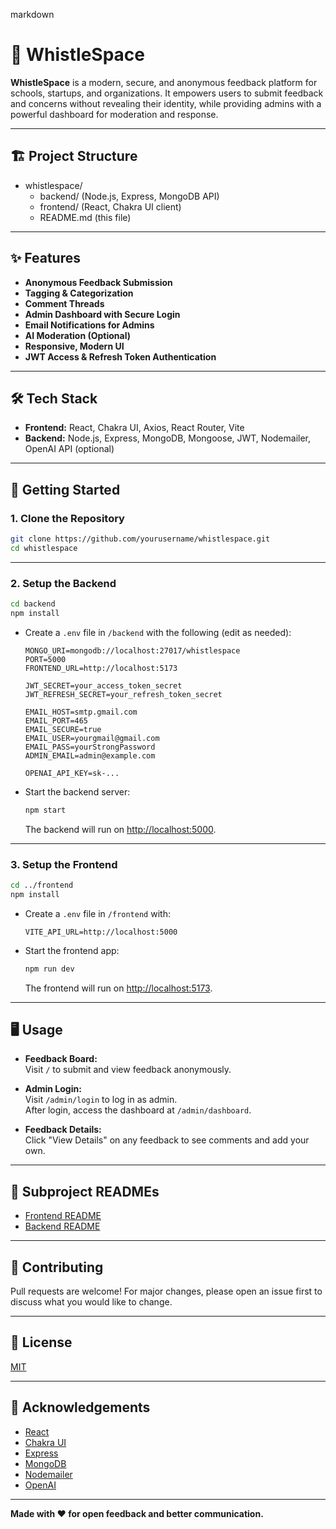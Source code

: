markdown

# 🚀 WhistleSpace

**WhistleSpace** is a modern, secure, and anonymous feedback platform for schools, startups, and organizations. It empowers users to submit feedback and concerns without revealing their identity, while providing admins with a powerful dashboard for moderation and response.

---

## 🏗️ Project Structure

- whistlespace/
  - backend/ (Node.js, Express, MongoDB API)
  - frontend/ (React, Chakra UI client)
  - README.md (this file)

---

## ✨ Features

- **Anonymous Feedback Submission**
- **Tagging & Categorization**
- **Comment Threads**
- **Admin Dashboard with Secure Login**
- **Email Notifications for Admins**
- **AI Moderation (Optional)**
- **Responsive, Modern UI**
- **JWT Access & Refresh Token Authentication**

---

## 🛠️ Tech Stack

- **Frontend:** React, Chakra UI, Axios, React Router, Vite
- **Backend:** Node.js, Express, MongoDB, Mongoose, JWT, Nodemailer, OpenAI API (optional)

---

## 🚀 Getting Started

### 1. **Clone the Repository**

```bash
git clone https://github.com/yourusername/whistlespace.git
cd whistlespace
```

---

### 2. **Setup the Backend**

```bash
cd backend
npm install
```

- Create a `.env` file in `/backend` with the following (edit as needed):

  ```
  MONGO_URI=mongodb://localhost:27017/whistlespace
  PORT=5000
  FRONTEND_URL=http://localhost:5173

  JWT_SECRET=your_access_token_secret
  JWT_REFRESH_SECRET=your_refresh_token_secret

  EMAIL_HOST=smtp.gmail.com
  EMAIL_PORT=465
  EMAIL_SECURE=true
  EMAIL_USER=yourgmail@gmail.com
  EMAIL_PASS=yourStrongPassword
  ADMIN_EMAIL=admin@example.com

  OPENAI_API_KEY=sk-...
  ```

- Start the backend server:

  ```bash
  npm start
  ```

  The backend will run on [http://localhost:5000](http://localhost:5000).

---

### 3. **Setup the Frontend**

```bash
cd ../frontend
npm install
```

- Create a `.env` file in `/frontend` with:

  ```
  VITE_API_URL=http://localhost:5000
  ```

- Start the frontend app:

  ```bash
  npm run dev
  ```

  The frontend will run on [http://localhost:5173](http://localhost:5173).

---

## 🖥️ Usage

- **Feedback Board:**  
  Visit `/` to submit and view feedback anonymously.

- **Admin Login:**  
  Visit `/admin/login` to log in as admin.  
  After login, access the dashboard at `/admin/dashboard`.

- **Feedback Details:**  
  Click "View Details" on any feedback to see comments and add your own.

---

## 📁 Subproject READMEs

- [Frontend README](./frontend/README.md)
- [Backend README](./backend/README.md)

---

## 🤝 Contributing

Pull requests are welcome! For major changes, please open an issue first to discuss what you would like to change.

---

## 📝 License

[MIT](LICENSE)

---

## 🙏 Acknowledgements

- [React](https://react.dev/)
- [Chakra UI](https://chakra-ui.com/)
- [Express](https://expressjs.com/)
- [MongoDB](https://www.mongodb.com/)
- [Nodemailer](https://nodemailer.com/)
- [OpenAI](https://openai.com/)

---

**Made with ❤️ for open feedback and better communication.**
